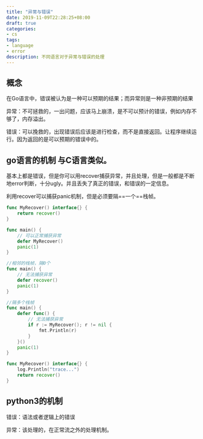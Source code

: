 ```yaml
---
title: "异常与错误"
date: 2019-11-09T22:28:25+08:00
draft: true
categories:
- cs
tags:
- language
- error
description: 不同语言对于异常与错误的处理
---
```


## 概念

在Go语言中，错误被认为是一种可以预期的结果；而异常则是一种非预期的结果

异常：不可拯救的，一出问题，应该马上崩溃，是不可以预计的错误，例如内存不够了，内存溢出。

错误：可以挽救的，出现错误后应该是进行检查，而不是直接返回。让程序继续运行。因为返回的是可以预期的错误中的。

## go语言的机制 与C语言类似。

基本上都是错误，但是你可以用recover捕获异常，并且处理，但是一般都是不断地error判断，十分ugly。并且丢失了真正的错误，和错误的一定信息。

利用recover可以捕获panic机制，但是必须要隔==一个==栈帧。

```go
func MyRecover() interface{} {
    return recover()
}

func main() {
    // 可以正常捕获异常
    defer MyRecover()
    panic(1)
}

//相邻的栈帧，隔0个
func main() {
    // 无法捕获异常
    defer recover()
    panic(1)
}

//隔多个栈帧
func main() {
    defer func() {
        // 无法捕获异常
        if r := MyRecover(); r != nil {
            fmt.Println(r)
        }
    }()
    panic(1)
}

func MyRecover() interface{} {
    log.Println("trace...")
    return recover()
}
```

## python3的机制

错误：语法或者逻辑上的错误

异常：该处理的，在正常流之外的处理机制。
